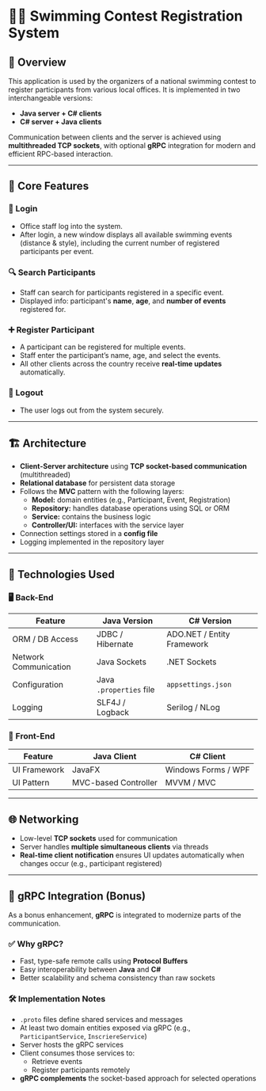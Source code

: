 # 🏊‍♂️ Swimming Contest Registration System

## 📘 Overview

This application is used by the organizers of a national swimming contest to register participants from various local offices. It is implemented in two interchangeable versions:

- **Java server + C# clients**
- **C# server + Java clients**

Communication between clients and the server is achieved using **multithreaded TCP sockets**, with optional **gRPC** integration for modern and efficient RPC-based interaction.

---

## 🎯 Core Features

### 🔐 Login
- Office staff log into the system.
- After login, a new window displays all available swimming events (distance & style), including the current number of registered participants per event.

### 🔍 Search Participants
- Staff can search for participants registered in a specific event.
- Displayed info: participant's **name**, **age**, and **number of events** registered for.

### ➕ Register Participant
- A participant can be registered for multiple events.
- Staff enter the participant’s name, age, and select the events.
- All other clients across the country receive **real-time updates** automatically.

### 🚪 Logout
- The user logs out from the system securely.

---

## 🏗️ Architecture

- **Client-Server architecture** using **TCP socket-based communication** (multithreaded)
- **Relational database** for persistent data storage
- Follows the **MVC** pattern with the following layers:
  - **Model:** domain entities (e.g., Participant, Event, Registration)
  - **Repository:** handles database operations using SQL or ORM
  - **Service:** contains the business logic
  - **Controller/UI:** interfaces with the service layer
- Connection settings stored in a **config file**
- Logging implemented in the repository layer

---

## 🔧 Technologies Used

### 🖥️ Back-End

| Feature               | Java Version                | C# Version                   |
|-----------------------|-----------------------------|------------------------------|
| ORM / DB Access       | JDBC / Hibernate            | ADO.NET / Entity Framework   |
| Network Communication | Java Sockets                | .NET Sockets                 |
| Configuration         | Java `.properties` file     | `appsettings.json`           |
| Logging               | SLF4J / Logback             | Serilog / NLog               |

### 🎨 Front-End

| Feature         | Java Client         | C# Client                   |
|-----------------|---------------------|-----------------------------|
| UI Framework    | JavaFX              | Windows Forms / WPF         |
| UI Pattern      | MVC-based Controller| MVVM / MVC                  |

---

## 🌐 Networking

- Low-level **TCP sockets** used for communication
- Server handles **multiple simultaneous clients** via threads
- **Real-time client notification** ensures UI updates automatically when changes occur (e.g., participant registered)

---

## 🔄 gRPC Integration (Bonus)

As a bonus enhancement, **gRPC** is integrated to modernize parts of the communication.

### ✅ Why gRPC?

- Fast, type-safe remote calls using **Protocol Buffers**
- Easy interoperability between **Java** and **C#**
- Better scalability and schema consistency than raw sockets

### 🛠️ Implementation Notes

- `.proto` files define shared services and messages
- At least two domain entities exposed via gRPC (e.g., `ParticipantService`, `InscriereService`)
- Server hosts the gRPC services
- Client consumes those services to:
  - Retrieve events
  - Register participants remotely
- **gRPC complements** the socket-based approach for selected operations
